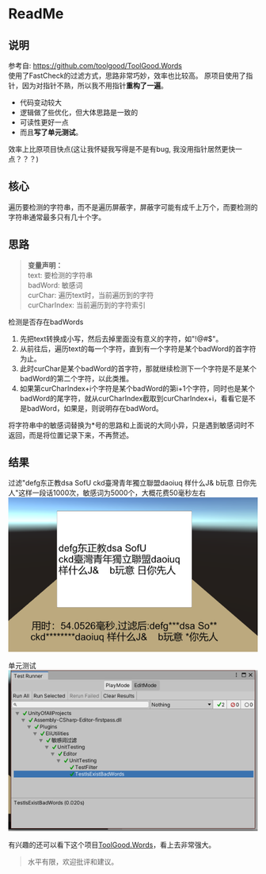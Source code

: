 # ReadMe

## 说明

参考自: https://github.com/toolgood/ToolGood.Words  
使用了FastCheck的过滤方式，思路非常巧妙，效率也比较高。
原项目使用了指针，因为对指针不熟，所以我不用指针**重构了一遍**。
* 代码变动较大
* 逻辑做了些优化，但大体思路是一致的
* 可读性更好一点
* 而且**写了单元测试**。 
 
效率上比原项目快点(这让我怀疑我写得是不是有bug, 我没用指针居然更快一点？？？)

## 核心

遍历要检测的字符串，而不是遍历屏蔽字，屏蔽字可能有成千上万个，而要检测的字符串通常最多只有几十个字。

## 思路

> **变量声明：**  
> text: 要检测的字符串  
> badWord: 敏感词  
> curChar: 遍历text时，当前遍历到的字符  
> curCharIndex: 当前遍历到的字符索引  

检测是否存在badWords
1. 先把text转换成小写，然后去掉里面没有意义的字符，如"!@#$"。
2. 从前往后，遍历text的每一个字符，直到有一个字符是某个badWord的首字符为止。
3. 此时curChar是某个badWord的首字符，那就继续检测下一个字符是不是某个badWord的第二个字符，以此类推。
4. 如果第curCharIndex+i个字符是某个badWord的第i+1个字符，同时也是某个badWord的尾字符，就从curCharIndex截取到curCharIndex+i，看看它是不是badWord，如果是，则说明存在badWord。

将字符串中的敏感词替换为*号的思路和上面说的大同小异，只是遇到敏感词时不返回，而是将位置记录下来，不再赘述。

## 结果

过滤"defg东正教dsa SofU  ckd臺灣青年獨立聯盟daoiuq 样什么J&    b玩意 日你先人"这样一段话1000次，敏感词为5000个，大概花费50毫秒左右
![](./.img/2021-04-08-17-14-49.png)

单元测试  
![](./.img/2021-04-08-17-37-05.png)

有兴趣的还可以看下这个项目[ToolGood.Words](https://github.com/toolgood/ToolGood.Words)，看上去非常强大。
> 水平有限，欢迎批评和建议。